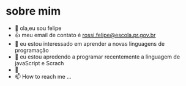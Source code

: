 # sobre mim
- 👋 ola,eu sou felipe 
- 👍 meu email de contato é rossi.felipe@escola.pr.gov.br
- 👀 eu estou interessado em aprender a novas linguagens de programação
- 🌱 eu estou apredendo a programar recentemente a linguagem de javaScript e Scrach
- 💞️ 
- 📫 How to reach me ...
